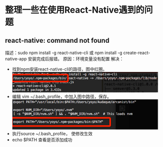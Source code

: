 # 整理一些在使用React-Native遇到的问题

## react-native: command not found

描述：sudo npm install -g react-native-cli 或 npm install -g create-react-native-app 安装完成后报错。
原因：环境变量没有配置
解决：
* 找到npm安装react-native-cli的路径，图中红圈。
  ![](./image/001.png)
* 编辑 vim ~/.bash_profile，中加入图中路径，保存。
  ![](./image/002.png)
* 执行source ~/.bash_profile， 使修改生效
* echo $PATH 查看是否添加成功






